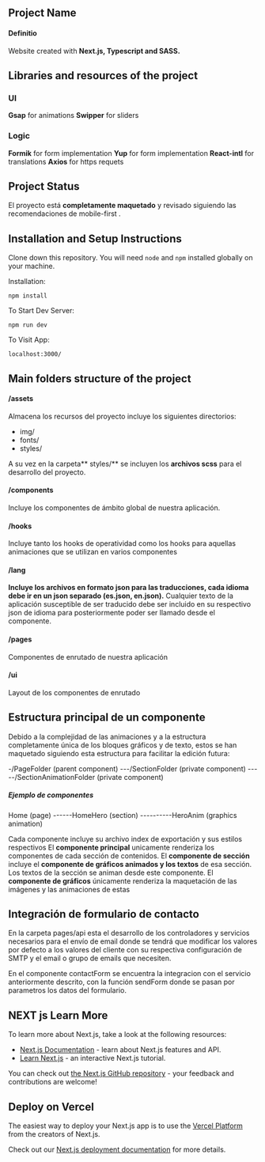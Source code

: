 ## Project Name

#### Definitio

Website created with **Next.js, Typescript and SASS.** 

## Libraries and resources of the project
### UI
**Gsap** for animations
**Swipper** for sliders

### Logic
**Formik** for form implementation
**Yup** for form implementation
**React-intl** for translations
**Axios** for https requets

## Project Status
El proyecto está **completamente maquetado** y revisado siguiendo las recomendaciones de mobile-first .

## Installation and Setup Instructions
Clone down this repository. You will need `node` and `npm` installed globally on your machine.  

Installation:

`npm install`  

To Start Dev Server:

`npm run dev`  

To Visit App:

`localhost:3000/`  

## Main folders structure of the project

#### /assets

Almacena los recursos del proyecto incluye los siguientes directorios:
- img/
- fonts/
- styles/

A su vez en la carpeta** styles/** se incluyen los **archivos scss** para el desarrollo del proyecto.

#### /components

Incluye los componentes de ámbito global de nuestra aplicación.

#### /hooks

Incluye tanto los hooks de operatividad como los hooks para aquellas animaciones que se utilizan en varios componentes

#### /lang

**Incluye los archivos en formato json para las traducciones, cada idioma debe ir en un json separado (es.json, en.json).** Cualquier texto de la aplicación susceptible de ser traducido debe ser incluido en su respectivo json de idioma para posteriormente poder ser llamado desde el componente.

#### /pages

Componentes de enrutado de nuestra aplicación

#### /ui

Layout de los componentes de enrutado

## Estructura principal de un componente

Debido a la complejidad de las animaciones y a la estructura completamente única de los bloques gráficos y de texto, estos se han maquetado siguiendo esta estructura para facilitar la edición futura:

-/PageFolder (parent component)
---/SectionFolder (private component)
-----/SectionAnimationFolder (private component)


##### Ejemplo de componentes

Home (page)
------HomeHero (section)
----------HeroAnim (graphics animation)

Cada componente incluye su archivo index de exportación y sus estilos respectivos
El **componente principal** unicamente renderiza los componentes de cada sección de contenidos.
El **componente de sección** incluye el **componente de gráficos animados y los textos** de esa sección. Los textos de la sección se animan desde este componente.
El **componente de gráficos** únicamente renderiza la maquetación de las imágenes y las animaciones de estas

## Integración de formulario de contacto
En la carpeta pages/api esta el desarrollo de los controladores y servicios necesarios para el envío de email donde se tendrá que modificar los valores por defecto a los valores del cliente con su respectiva configuración de SMTP y el email o grupo de emails que necesiten.

En el componente contactForm se encuentra la integracion con el servicio anteriormente descrito, con la función sendForm donde se pasan por parametros los datos del formulario. 

## NEXT js Learn More

To learn more about Next.js, take a look at the following resources:

- [Next.js Documentation](https://nextjs.org/docs) - learn about Next.js features and API.
- [Learn Next.js](https://nextjs.org/learn) - an interactive Next.js tutorial.

You can check out [the Next.js GitHub repository](https://github.com/vercel/next.js/) - your feedback and contributions are welcome!

## Deploy on Vercel

The easiest way to deploy your Next.js app is to use the [Vercel Platform](https://vercel.com/new?utm_medium=default-template&filter=next.js&utm_source=create-next-app&utm_campaign=create-next-app-readme) from the creators of Next.js.

Check out our [Next.js deployment documentation](https://nextjs.org/docs/deployment) for more details.

